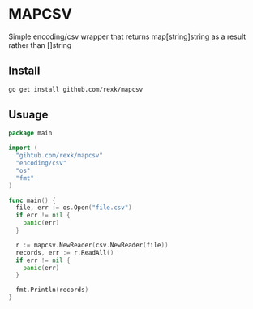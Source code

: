 # MAPCSV
Simple encoding/csv wrapper that returns map[string]string as a result rather than []string

## Install
```bash
go get install github.com/rexk/mapcsv
```

## Usuage
```go
package main

import (
  "gihtub.com/rexk/mapcsv"
  "encoding/csv"
  "os"
  "fmt"
)

func main() {
  file, err := os.Open("file.csv")
  if err != nil {
    panic(err)
  }

  r := mapcsv.NewReader(csv.NewReader(file))
  records, err := r.ReadAll()
  if err != nil {
    panic(err)
  }

  fmt.Println(records)
}
```
